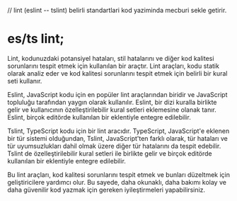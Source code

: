 // lint (eslint -- tslint) belirli standartlari kod yaziminda mecburi sekle getirir.
# es/ts lint;

Lint, kodunuzdaki potansiyel hataları, stil hatalarını ve diğer kod kalitesi sorunlarını tespit etmek için kullanılan bir araçtır. Lint araçları, kodu statik olarak analiz eder ve kod kalitesi sorunlarını tespit etmek için belirli bir kural seti kullanır.

Eslint, JavaScript kodu için en popüler lint araçlarından biridir ve JavaScript topluluğu tarafından yaygın olarak kullanılır. Eslint, bir dizi kuralla birlikte gelir ve kullanıcının özelleştirilebilir kural setleri eklemesine olanak tanır. Eslint, birçok editörde kullanılan bir eklentiyle entegre edilebilir.

Tslint, TypeScript kodu için bir lint aracıdır. TypeScript, JavaScript'e eklenen bir tür sistemi olduğundan, Tslint, JavaScript'ten farklı olarak, tür hataları ve tür uyumsuzlukları dahil olmak üzere diğer tür hatalarını da tespit edebilir. Tslint de özelleştirilebilir kural setleri ile birlikte gelir ve birçok editörde kullanılan bir eklentiyle entegre edilebilir.

Bu lint araçları, kod kalitesi sorunlarını tespit etmek ve bunları düzeltmek için geliştiricilere yardımcı olur. Bu sayede, daha okunaklı, daha bakımı kolay ve daha güvenilir kod yazmak için gereken iyileştirmeleri yapabilirsiniz.